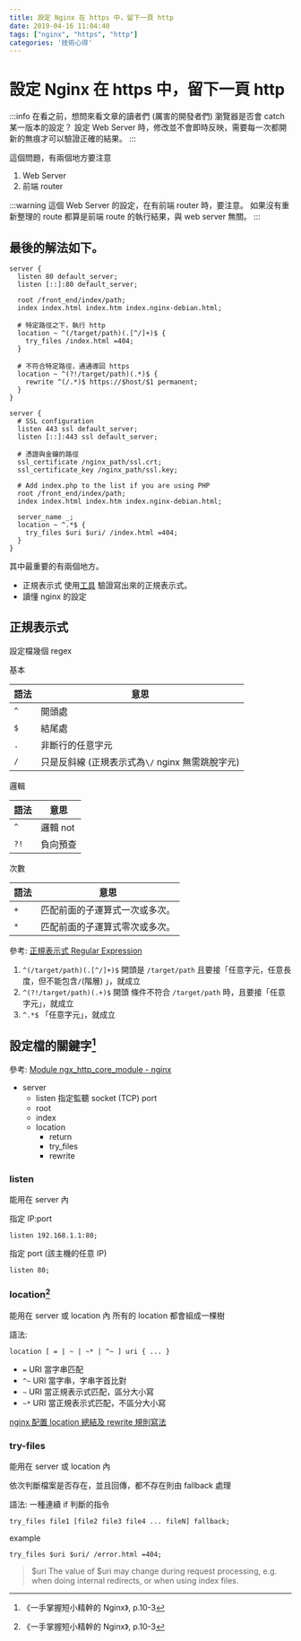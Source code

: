 ```yaml
---
title: 設定 Nginx 在 https 中，留下一頁 http
date: 2019-04-16 11:04:40
tags: ["nginx", "https", "http"]
categories: '技術心得'
---
```


# 設定 Nginx 在 https 中，留下一頁 http

:::info
在看之前，想問來看文章的讀者們 (厲害的開發者們) 瀏覽器是否會 catch 某一版本的設定？
設定 Web Server 時，修改並不會即時反映，需要每一次都開新的無痕才可以驗證正確的結果。
:::

這個問題，有兩個地方要注意

1. Web Server
2. 前端 router

:::warning
這個 Web Server 的設定，在有前端 router 時，要注意。
如果沒有重新整理的 route 都算是前端 route 的執行結果，與 web server 無關。
:::

## 最後的解法如下。

```nginx
server {
  listen 80 default_server;
  listen [::]:80 default_server;

  root /front_end/index/path;
  index index.html index.htm index.nginx-debian.html;

  # 特定路徑之下，執行 http
  location ~ ^(/target/path)(.[^/]+)$ {
    try_files /index.html =404;
  }

  # 不符合特定路徑，通通導回 https
  location ~ ^(?!/target/path)(.*)$ {
    rewrite ^(/.*)$ https://$host/$1 permanent;
  }
}

server {
  # SSL configuration
  listen 443 ssl default_server;
  listen [::]:443 ssl default_server;

  # 憑證與金鑰的路徑
  ssl_certificate /nginx_path/ssl.crt;
  ssl_certificate_key /nginx_path/ssl.key;

  # Add index.php to the list if you are using PHP
  root /front_end/index/path;
  index index.html index.htm index.nginx-debian.html;

  server_name _;
  location ~ ^.*$ {
    try_files $uri $uri/ /index.html =404;
  }
}
```

其中最重要的有兩個地方。

- 正規表示式 使用[工具](https://regex101.com/) 驗證寫出來的正規表示式。
- 讀懂 nginx 的設定

## 正規表示式

設定檔幾個 regex

基本

| 語法 | 意思                                             |
| ---- | ------------------------------------------------ |
| `^`  | 開頭處                                           |
| `$`  | 結尾處                                           |
| `.`  | 非斷行的任意字元                                 |
| `/`  | 只是反斜線 (正規表示式為`\/` nginx 無需跳脫字元) |

邏輯

| 語法 | 意思     |
| ---- | -------- |
| `^`  | 邏輯 not |
| `?!` | 負向預查 |

次數

| 語法 | 意思                           |
| ---- | ------------------------------ |
| `+`  | 匹配前面的子運算式一次或多次。 |
| `*`  | 匹配前面的子運算式零次或多次。 |

參考: [正規表示式 Regular Expression](http://ccckmit.wikidot.com/regularexpression)

1. `^(/target/path)(.[^/]+)$`
   開頭是 `/target/path` 且要接「任意字元，任意長度，但不能包含`/`(階層) 」，就成立
1. `^(?!/target/path)(.+)$`
   開頭 條件不符合 `/target/path` 時，且要接「任意字元」，就成立
1. `^.*$`
   「任意字元」，就成立

## 設定檔的關鍵字[^book]

參考: [Module ngx_http_core_module - nginx](http://nginx.org/en/docs/http/ngx_http_core_module.html#location)

- server
  - listen 指定監聽 socket (TCP) port
  - root
  - index
  - location
    - return
    - try_files
    - rewrite

### listen

能用在 server 內

指定 IP:port

```nginx
listen 192.168.1.1:80;
```

指定 port (該主機的任意 IP)

```nginx
listen 80;
```

### location[^book]

能用在 server 或 location 內
所有的 location 都會組成一棵樹

語法:

```nginx
location [ = | ~ | ~* | ^~ ] uri { ... }
```

- `=` URI 當字串匹配
- `^~` URI 當字串，字串字首比對
- `~` URI 當正規表示式匹配，區分大小寫
- `~*` URI 當正規表示式匹配，不區分大小寫

[^book]: 《一手掌握短小精幹的 Nginx》, p.10-3

[nginx 配置 location 總結及 rewrite 規則寫法](http://seanlook.com/2015/05/17/nginx-location-rewrite/)

### try-files

能用在 server 或 location 內

依次判斷檔案是否存在，並且回傳，都不存在則由 fallback 處理

語法:
一種連續 if 判斷的指令

```nginx
try_files file1 [file2 file3 file4 ... fileN] fallback;
```

example

```nginx
try_files $uri $uri/ /error.html =404;
```

> $uri
> The value of $uri may change during request processing, e.g. when doing internal redirects, or when using index files.
